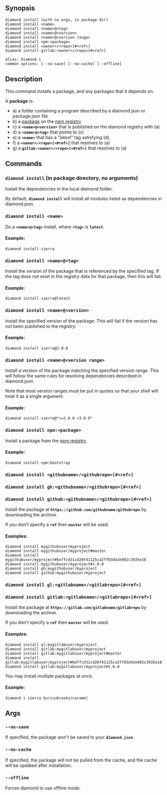 ## Synopsis
```
diamond install (with no args, in package dir)
diamond install <name>
diamond install <name>@<tag>
diamond install <name>@<version>
diamond install <name>@<version range>
diamond install npm:<package>
diamond install <owner>/<repo>[#<ref>]
diamond install gitlab:<owner>/<repo>[#<ref>]

alias: diamond i
common options: [--no-save] [--no-cache] [--offline]
```

## Description
This command installs a package, and any packages that it depends on.

A **package** is:

* a) a folder containing a program described by a diamond.json or package.json file
* b) a [package](https://docs.npmjs.com/how-npm-works/packages) on the [npm registry](https://docs.npmjs.com/misc/registry)
* c) a **`<name>@<version>`** that is published on the diamond registry with (a)
* d) a **`<name>@<tag>`** that points to (c)
* e) a **`<name>`** that has a "latest" tag satisfying (d)
* f) a **`<owner>/<repo>[<#ref>]`** that resolves to (a)
* g) a **`gitlab:<owner>/<repo>[<#ref>]`** that resolves to (a)

## Commands
### **`diamond install`** (in package directory, no arguments)

  Install the dependencies in the local diamond folder.

  By default, **`diamond install`** will install all modules listed as dependencies in diamond.json.



### **`diamond install <name>`**

  Do a **`<name>@<tag>`** install, where **`<tag>`** is **`latest`**.

  #### Example:
  ```
diamond install sierra
  ```


### **`diamond install <name>@<tag>`**

  Install the version of the package that is referenced by the specified tag. If the tag does not exist in the registry data for that package, then this will fail.

  #### Example:
  ```
diamond install sierra@latest
  ```



### **`diamond install <name>@<version>`**

  Install the specified version of the package. This will fail if the version has not been published to the registry.

  #### Example:
  ```
diamond install sierra@2.0.0
  ```



### **`diamond install <name>@<version range>`**

  Install a version of the package matching the specified version range. This will follow the same rules for resolving dependencies described in diamond.json.

  Note that most version ranges must be put in quotes so that your shell will treat it as a single argument.

  #### Example:
  ```
diamond install sierra@">=2.0.0 <3.0.0"
  ```



### **`diamond install npm:<package>`**
  
  Install a package from the [npm registry](https://docs.npmjs.com/misc/registry).

  #### Example:
```
diamond install npm:bootstrap
```


### **`diamond install <githubname>/<githubrepo>[#<ref>]`**

### **`diamond install gh:<githubname>/<githubrepo>[#<ref>]`**

### **`diamond install github:<githubname>/<githubrepo>[#<ref>]`**

  Install the package at **`https://github.com/githubname/githubrepo`** by downloading the archive.

  If you don't specify a **`ref`** then **`master`** will be used.

  #### Examples:
  ```
diamond install mygithubuser/myproject
diamond install mygithubuser/myproject#master
diamond install mygithubuser/myproject#beffcd31cd20f41125ca2ff03d42e902c3935e18
diamond install mygithubuser/myproject#1.0.0
diamond install gh:mygithubuser/myproject
diamond install github:mygithubuser/myproject
  ```



### **`diamond install gl:<gitlabname>/<gitlabrepo>[#<ref>]`**
### **`diamond install gitlab:<gitlabname>/<gitlabrepo>[#<ref>]`**

  Install the package at **`https://gitlab.com/gitlabname/gitlabrepo`** by downloading the archive.

  If you don't specify a **`ref`** then **`master`** will be used.

  #### Examples:
  ```
diamond install gl:mygitlabuser/myproject
diamond install gitlab:mygitlabuser/myproject
diamond install gitlab:mygitlabuser/myproject#master
diamond install gitlab:mygitlabuser/myproject#beffcd31cd20f41125ca2ff03d42e902c3935e18
diamond install gitlab:mygitlabuser/myproject#1.0.0
  ```

You may install multiple packages at once.

#### Example:
```
diamond i sierra kurisubrooks/caramel
```

## Args
### **`--no-save`**

  If specified, the package won't be saved to your **`diamond.json`**.



### **`--no-cache`**

  If specified, the package will not be pulled from the cache, and the cache will be updated after installation.

### **`--offline`**

  Forces diamond to use offline mode.
